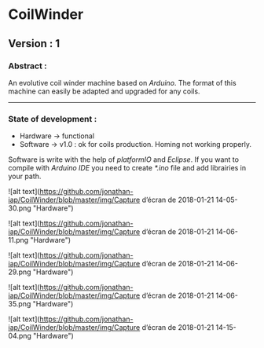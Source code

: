 # CoilWinder

## Version : 1

### Abstract :

An evolutive coil winder machine based on *Arduino*.
The format of this machine can easily be adapted and upgraded for any coils.

---

### State of development :

  * Hardware -> functional
  * Software -> v1.0 : ok for coils production. Homing not working properly.

Software is write with the help of *platformIO* and *Eclipse*.
If you want to compile with *Arduino IDE* you need to create _*.ino_ file and add librairies in your path.


![alt           text](https://github.com/jonathan-iap/CoilWinder/blob/master/img/Capture d’écran de 2018-01-21 14-05-30.png "Hardware")

![alt           text](https://github.com/jonathan-iap/CoilWinder/blob/master/img/Capture d’écran de 2018-01-21 14-06-11.png "Hardware")

![alt           text](https://github.com/jonathan-iap/CoilWinder/blob/master/img/Capture d’écran de 2018-01-21 14-06-29.png "Hardware")

![alt           text](https://github.com/jonathan-iap/CoilWinder/blob/master/img/Capture d’écran de 2018-01-21 14-06-35.png "Hardware")

![alt           text](https://github.com/jonathan-iap/CoilWinder/blob/master/img/Capture d’écran de 2018-01-21 14-15-04.png "Hardware")
